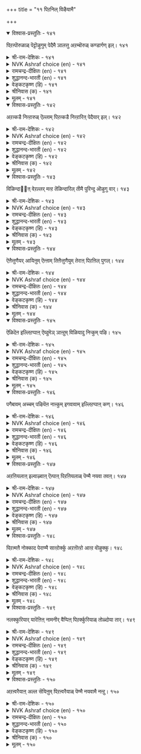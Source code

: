 +++
title = "११ पिऱनिल् विऴैयामै"

+++


<details open><summary>विश्वास-प्रस्तुतिः - १४१</summary>

पिऱऩ्पॊरुळाळ् पॆट्टॊऴुगुम् पेदैमै ञालत्तु
अऱम्बॊरुळ् कण्डार्गण् इल्। १४१
</details>

<details><summary>श्री-राम-देशिकः - १४१</summary>

परपत्नीसङ्गमेच्छादोषस्तेषु न विद्यते ।  
धर्मार्थशास्त्र तत्त्वज्ञा ये भवन्ति महीतले ॥ १४१॥
</details>

<details><summary>NVK Ashraf choice (en) - १४१</summary>

०१४१
Those who realize the benefit of virtue
Don't commit the folly of desiring another's wife.
(J. Narayanaswamy), (N.V.K. Ashraf)
</details>

<details><summary>रामचन्द्र-दीक्षितः (en) - १४१</summary>

141\. piṟaṉ poruḷāḷ-peṭṭu oḻukum pētaimai ñālattu  
aṟam, poruḷ, kaṇṭārkaṇ il.

141\. The folly of intriguing with another’s wife is not found in one versed in the laws of truth and wealth.  
</details>

<details><summary>शुद्धानन्द-भारती (en) - १४१</summary>

1\. பிறன்பொருளாள் பெட்டொழுகும் பேதைமை ஞாலத்து  
அறம்பொருள் கண்டார்கண் இல்  
Who know the wealth and virtue's way  
After other's wife do not stray.         141  
</details>

<details><summary>वेङ्कटकृष्ण (हि) - १४१</summary>

141
परपत्नी-रति-मूढ़ता, है नहिं उनमें जान ।  
धर्म-अर्थ के शास्त्र का, जिनको तत्वज्ञान ॥
</details>

<details><summary>श्रीनिवास (क) - १४१</summary>

141. परन ऒडवॆयागिरुव हॆण्डतियन्नु अपेक्षिसिवुदु तिळिगेडितन; धर्म अर्थगळन्नु बल्लवरल्लि ई गुणविल्ल

</details>

<details><summary>मूलम् - १४१</summary>

पिऱऩ्पॊरुळाळ् पॆट्टॊऴुगुम् पेदैमै ञालत्तु
अऱम्बॊरुळ् कण्डार्गण् इल्। १४१
</details>

<details open><summary>विश्वास-प्रस्तुतिः - १४२</summary>

अऱऩ्कडै निऩ्ऱारुळ् ऎल्लाम् पिऱऩ्कडै
निऩ्ऱारिऩ् पेदैयार् इल्। १४२
</details>

<details><summary>श्री-राम-देशिकः - १४२</summary>

परपत्नीलम्पटनां मध्ये मृढतमो हि सः ।  
परदार गृहद्वारे कामार्तो यः प्रतीक्षते ॥ १४२॥
</details>

<details><summary>NVK Ashraf choice (en) - १४२</summary>

०१४२
No sinner so foolish as he who lurks
At the door of another's wife.
(P.S. Sundaram)
</details>

<details><summary>रामचन्द्र-दीक्षितः (en) - १४२</summary>

142\. aṟaṉkaṭai niṉṟāruḷ ellām, piṟaṉkaṭai  
niṉṟāriṉ, pētaiyār il.

142\. Among those who walk in the ways of sin, the most foolish are those who stand at the entrance of another’s (house).  
</details>

<details><summary>शुद्धानन्द-भारती (en) - १४२</summary>

2\. அறன்கடை நின்றாருள் எல்லாம் பிறன்கடை  
நின்றாரின் பேதையார் இல்  
He is the worst law breaking boor  
Who haunts around his neighbour's door.         142  
</details>

<details><summary>वेङ्कटकृष्ण (हि) - १४२</summary>

142
धर्म-भ्रष्टों में नही, ऐसा कोई मूढ़ ।  
जैसा अन्यद्वार पर, खड़ा रहा जो मूढ़ ॥
</details>

<details><summary>श्रीनिवास (क) - १४२</summary>

142. धर्मवन्नु मीरि निन्तवरल्लि, परन हॆण्डतियन्नु बयसि बेरॊब्बन मनॆ बागिलल्लि निन्तवनष्टु मूर्ख बेरॆ इल्ल.

</details>

<details><summary>मूलम् - १४२</summary>

अऱऩ्कडै निऩ्ऱारुळ् ऎल्लाम् पिऱऩ्कडै
निऩ्ऱारिऩ् पेदैयार् इल्। १४२
</details>

<details open><summary>विश्वास-प्रस्तुतिः - १४३</summary>

विळिन्दा஡஢ऩ् वेऱल्लर् मऩ्ऱ तॆळिन्दारिल्
तीमै पुरिन्दु ऒऴुगु वार्। १४३
</details>

<details><summary>श्री-राम-देशिकः - १४३</summary>

जीवन्नपि मृतप्रायः स तु संशय मन्तरा ।  
विश्वस्तसुहृदः पत्नीं यो भोक्तुमभिवाञ्छति ॥ १४३॥
</details>

<details><summary>NVK Ashraf choice (en) - १४३</summary>

०१४३
No different from the dead are those
Who wickedly desire the wife of a friend.
(Satguru Subramuniyaswami)
</details>

<details><summary>रामचन्द्र-दीक्षितः (en) - १४३</summary>

143\. viḷintāriṉ vēṟu allar maṉṟa-teḷintār il  
tīmai purintu oḻukuvār.

143\. They are as good as dead who misbehave towards the wives of their confiding friends.  
</details>

<details><summary>शुद्धानन्द-भारती (en) - १४३</summary>

3\. விளிந்தாரின் வேறல்லர் மன்ற தெளிந்தாரில்  
தீமை புரிந்துஒழுகு வார்  
The vile are dead who evil aim  
And put faithful friends' wives to shame.         143  
</details>

<details><summary>वेङ्कटकृष्ण (हि) - १४३</summary>

143
दृढ़ विश्वासी मित्र की, स्त्री से पापाचार ।  
जो करता वो मृतक से, भिन्न नहीं है, यार ॥
</details>

<details><summary>श्रीनिवास (क) - १४३</summary>

143. नम्बिदवर मडदियल्लि केळॆणिसि नडदुकॊळ्ळुववरु, निश्चयवागि ऒदुक्किद्दू सत्तवर हागॆ.

</details>

<details><summary>मूलम् - १४३</summary>

विळिन्दा஡஢ऩ् वेऱल्लर् मऩ्ऱ तॆळिन्दारिल्
तीमै पुरिन्दु ऒऴुगु वार्। १४३
</details>

<details open><summary>विश्वास-प्रस्तुतिः - १४४</summary>

ऎऩैत्तुणैयर् आयिऩुम् ऎऩ्ऩाम् तिऩैत्तुणैयुम्
तेराऩ् पिऱऩिल् पुगल्। १४४
</details>

<details><summary>श्री-राम-देशिकः - १४४</summary>

पापं किञ्चिदनालोच्य परनारीरतात्मनः ।  
किमन्यै र्विभवैः पूणैंः स दुःखान्न विमुच्यते ॥ १४४॥
</details>

<details><summary>NVK Ashraf choice (en) - १४४</summary>

०१४४
What does greatness avail if one without even least guilt
Goes into another's home? *
(W.H. Drew and J. Lazarus), (P.S. Sundaram)
</details>

<details><summary>रामचन्द्र-दीक्षितः (en) - १४४</summary>

144\. eṉait tuṇaiyar āyiṉum eṉṉām-tiṉait tuṇaiyum  
tērāṉ, piṟaṉ il pukala?.

144\. What avails one’s greatness if one desecrates the sanctity of the house of another reckless of the consequences.  
</details>

<details><summary>शुद्धानन्द-भारती (en) - १४४</summary>

4\. எனைத்துணையர் ஆயினும் என்னாம் தினைத்துணையும்  
தேரான் பிறனில் புகல்  
Their boasted greatness means nothing  
When to another's wife they cling.         144  
</details>

<details><summary>वेङ्कटकृष्ण (हि) - १४४</summary>

144
क्या होगा उसको अहो, रखते विभव अनेक ।  
यदि रति हो पर-दार में, तनिक न बुद्धि विवेक ॥
</details>

<details><summary>श्रीनिवास (क) - १४४</summary>

144. स्वल्पवू विवेचिसदॆ परर हॆण्डतियन्नु सेरुववरु ऎष्टु दॊड्डवरादरेनु

</details>

<details><summary>मूलम् - १४४</summary>

ऎऩैत्तुणैयर् आयिऩुम् ऎऩ्ऩाम् तिऩैत्तुणैयुम्
तेराऩ् पिऱऩिल् पुगल्। १४४
</details>

<details open><summary>विश्वास-प्रस्तुतिः - १४५</summary>

ऎळिदॆऩ इल्लिऱप्पाऩ् ऎय्दुमॆञ् ञाऩ्ऱुम्
विळियादु निऱ्कुम् पऴि। १४५
</details>

<details><summary>श्री-राम-देशिकः - १४५</summary>

सर्वसाधारणं मत्वा सङ्गतः परवल्लभाम् ।  
अपवादं स्थिरं धत्ते गर्हितं तत्कुलं भवेत् ॥ १४५॥
</details>

<details><summary>NVK Ashraf choice (en) - १४५</summary>

०१४५
Erring with another's wife may seem easy,
But disgrace will be irredeemable for all time.*
(C. Rajagopalachari)
</details>

<details><summary>रामचन्द्र-दीक्षितः (en) - १४५</summary>

145\. 'eḷitu' eṉa il iṟappāṉ eytum-eñ ñāṉṟum  
viḷiyātu niṟkum paḻi.

145\. He who invades (easily) the house of another thinking it a mere trifie will incur eternal infamy.  
</details>

<details><summary>शुद्धानन्द-भारती (en) - १४५</summary>

5\. எளிதுஎன இல்லிறப்பான் எய்துமெஞ் ஞான்றும்  
விளியாது நிற்கும் பழி  
Who trifles with another's wife  
His guilty stain will last for life.         145  
</details>

<details><summary>वेङ्कटकृष्ण (हि) - १४५</summary>

145
पर-पत्नी-रत जो हुआ, सुलभ समझ निश्शंक ।  
लगे रहे चिर काल तक, उसपर अमिट कलंक ॥
</details>

<details><summary>श्रीनिवास (क) - १४५</summary>

145. सुलभवागि सिक्किदळॆन्दु परसतियन्नु कूडुववनु, यावागलू अळियदॆ उळिव निन्दॆगॆ गुरियागुत्तानॆ.

</details>

<details><summary>मूलम् - १४५</summary>

ऎळिदॆऩ इल्लिऱप्पाऩ् ऎय्दुमॆञ् ञाऩ्ऱुम्
विळियादु निऱ्कुम् पऴि। १४५
</details>

<details open><summary>विश्वास-प्रस्तुतिः - १४६</summary>

पगैबावम् अच्चम् पऴियॆऩ नाऩ्कुम्
इगवावाम् इल्लिऱप्पाऩ् कण्। १४६
</details>

<details><summary>श्री-राम-देशिकः - १४६</summary>

अपवादो भयं पापं द्वेषश्चेति चतुर्विधाः ।  
दोषा नैनं विमुञ्चन्ति योऽन्यभार्यां निषेवते ॥ १४६॥
</details>

<details><summary>NVK Ashraf choice (en) - १४६</summary>

०१४६
The adulterer has no respite from these four:
Hatred, sin, fear and disgrace. *
(V.V.S. Aiyar)
</details>

<details><summary>रामचन्द्र-दीक्षितः (en) - १४६</summary>

146\. pakai, pāvam, accam, paḻi eṉa nāṉkum  
ikavā ām-il iṟappāṉkaṇ.

146\. Four evils, enmity, sin, fear and disgrace dog one who covets another’s wife.  
</details>

<details><summary>शुद्धानन्द-भारती (en) - १४६</summary>

6\. பகைபாவம் அச்சம் பழியென நான்கும்  
இகவாவாம் இல்லிறப்பான் கண்  
Hatred, sin, fear, and shame-these four  
Stain adulterers ever more.         146  
</details>

<details><summary>वेङ्कटकृष्ण (हि) - १४६</summary>

146
पाप, शत्रुता, और भय, निन्दा मिल कर चार ।  
ये उसको छोड़ें नहीं, जो करता व्यभिचार ॥
</details>

<details><summary>श्रीनिवास (क) - १४६</summary>

146. हगॆ, पाप, भीति, निन्दॆ ऎम्ब नाल्कू परसतियन्नु कूडुववनन्नु बिट्टु होगुवुदिल्ल.

</details>

<details><summary>मूलम् - १४६</summary>

पगैबावम् अच्चम् पऴियॆऩ नाऩ्कुम्
इगवावाम् इल्लिऱप्पाऩ् कण्। १४६
</details>

<details open><summary>विश्वास-प्रस्तुतिः - १४७</summary>

अऱऩियलाऩ् इल्वाऴ्वाऩ् ऎऩ्पाऩ् पिऱऩियलाळ्
पॆण्मै नयवा तवऩ्। १४७
</details>

<details><summary>श्री-राम-देशिकः - १४७</summary>

धर्म मार्गेण गार्हस्थ्यसेवनेनेह जीवतः ।  
अन्यदीयेषु दारेषु मतिरेव न जायते ॥ १४७॥
</details>

<details><summary>NVK Ashraf choice (en) - १४७</summary>

०१४७
He is a virtuous householder
Who does not covet another's wife. *
(P.S. Sundaram)
</details>

<details><summary>रामचन्द्र-दीक्षितः (en) - १४७</summary>

147\. aṟaṉ iyalāṉ ilvāḻvāṉ eṉpāṉ-piṟaṉ iyalāḷ  
peṇmai nayavātavaṉ.

147\. He is a true householder who does not love another man’s wife.  
</details>

<details><summary>शुद्धानन्द-भारती (en) - १४७</summary>

7\. அறனியலான் இல்வாழ்வான் என்பான் பிறனியலான்  
பெண்மை நயவா தவன்  
He is the righteous householder  
His neighbour's wife who covets never.         147  
</details>

<details><summary>वेङ्कटकृष्ण (हि) - १४७</summary>

147
जो गृहस्थ पर-दार पर, होवे नहिं आसक्त ।  
माना जाता है वही, धर्म-कर्म अनुरक्त ॥
</details>

<details><summary>श्रीनिवास (क) - १४७</summary>

147. धर्ममार्गदल्लि नडॆव गृहस्थनॆन्दरॆ, परस्त्रीय अङ्गलावण्यवन्नु बयसदिरुववने

</details>

<details><summary>मूलम् - १४७</summary>

अऱऩियलाऩ् इल्वाऴ्वाऩ् ऎऩ्पाऩ् पिऱऩियलाळ्
पॆण्मै नयवा तवऩ्। १४७
</details>

<details open><summary>विश्वास-प्रस्तुतिः - १४८</summary>

पिऱऩ्मऩै नोक्काद पेराण्मै साऩ्ऱोर्क्कु
अऱऩॊऩ्ऱो आऩ्ऱ वॊऴुक्कु। १४८
</details>

<details><summary>श्री-राम-देशिकः - १४८</summary>

परस्त्रीदर्शने चित्तदाढर्थे यद्रू विद्यते सताम् ।  
नेदं तेषां धर्ममात्रं पूर्णाचारोऽपि स स्मृतः ॥ १४८॥
</details>

<details><summary>NVK Ashraf choice (en) - १४८</summary>

०१४८
The manliness that scorns adultery
Is both virtue and propriety for the great. *
(P.S. Sundaram)
</details>

<details><summary>रामचन्द्र-दीक्षितः (en) - १४८</summary>

148\. piṟaṉ maṉai nōkkāta pēr āṇmai, cāṉṟōrkku  
aṟaṉ oṉṟō?āṉṟa oḻukku.

148\. The heroic manhood that does not lust after another’s wife is to the wise not mere virtue but the very law of their being.  
</details>

<details><summary>शुद्धानन्द-भारती (en) - १४८</summary>

8\. பிறன்மனை நோக்காத பேராண்மை சான்றோர்க்கு  
அறனொன்றோ ஆன்ற ஒழுக்கு  
They lead a high-souled manly life  
The pure who eye not another's wife.         148  
</details>

<details><summary>वेङ्कटकृष्ण (हि) - १४८</summary>

148
पर-नारी नहिं ताकना, है धीरता महान ।  
धर्म मात्र नहिं संत का, सदाचरण भी जान ॥
</details>

<details><summary>श्रीनिवास (क) - १४८</summary>

148. परर हॆण्डतियन्नु नोडद हिरिय कॆच्चु, नम्पन्नरिगॆ धर्ममात्रवल्लदॆ परिपूर्ण नडतॆयू आगुत्तदॆ

</details>

<details><summary>मूलम् - १४८</summary>

पिऱऩ्मऩै नोक्काद पेराण्मै साऩ्ऱोर्क्कु
अऱऩॊऩ्ऱो आऩ्ऱ वॊऴुक्कु। १४८
</details>

<details open><summary>विश्वास-प्रस्तुतिः - १४९</summary>

नलक्कुरियार् यारॆऩिऩ् नामनीर् वैप्पिऩ्
पिऱर्क्कुरियाळ् तोळ्दोया तार्। १४९
</details>

<details><summary>श्री-राम-देशिकः - १४९</summary>

घोराम्मोधि वृतेऽप्यस्मिन् लोके ते श्नुवते सुखम् ।  
पराङ्गनापरिष्वङ्गं कामार्ता ये न कुर्वते ॥ १४९॥
</details>

<details><summary>NVK Ashraf choice (en) - १४९</summary>

०१४९
Who deserves all the good in this world?
He who clasps not the arms of another's wife! *
(V.V.S. Aiyar), ( Shuddhananda Bharatiar)
</details>

<details><summary>रामचन्द्र-दीक्षितः (en) - १४९</summary>

149\. 'nalakku uriyār yār?' eṉiṉ, nāma nīr vaippil  
piṟaṟku uriyāḷ tōḷ tōyātār.

149\. Verily he is a gentleman on this sea-girt earth who is free from the sin of adultery.  
</details>

<details><summary>शुद्धानन्द-भारती (en) - १४९</summary>

9\. நலக்குரியார் யாரெனின் நாமநீர் வைப்பின்  
பிறற்குஉரியாள் தோள்தோயா தார்  
Good in storm bound earth is with those  
Who clasp not arms of another's spouse.         149  
</details>

<details><summary>वेङ्कटकृष्ण (हि) - १४९</summary>

149
सागर-बलयित भूमि पर, कौन भोग्य के योग्य ।  
आलिंगन पर- नारि को, जो न करे वह योग्य ॥
</details>

<details><summary>श्रीनिवास (क) - १४९</summary>

149. भीकर कडलु आदरिसिद ई लोकदल्लि कीर्तिशालिगळु यारॆन्दरॆ, परर हक्किन हॆण्डतिय तोळ्तॆक्कॆयल्लि सेरदवरु

</details>

<details><summary>मूलम् - १४९</summary>

नलक्कुरियार् यारॆऩिऩ् नामनीर् वैप्पिऩ्
पिऱर्क्कुरियाळ् तोळ्दोया तार्। १४९
</details>

<details open><summary>विश्वास-प्रस्तुतिः - १५०</summary>

अऱऩ्वरैयाऩ् अल्ल सॆयिऩुम् पिऱऩ्वरैयाळ्
पॆण्मै नयवामै नऩ्ऱु। १५०
</details>

<details><summary>श्री-राम-देशिकः - १५०</summary>

त्यक्त्वा धर्म मधर्मणां कर्ता चापि विशेषतः ।  
श्लाघ्य एव भवेदत्र परस्त्रीविमुखो यदि ॥ १५०॥
</details>

<details><summary>NVK Ashraf choice (en) - १५०</summary>

०१५०
You may trespass the bounds of other virtues,
But not the bounds of another's wife.
(N.V.K. Ashraf)
</details>

<details><summary>रामचन्द्र-दीक्षितः (en) - १५०</summary>

150\. aṟaṉ varaiyāṉ, alla ceyiṉum, piṟaṉ varaiyāḷ  
peṇmai nayavāmai naṉṟu.

150\. One may be guilty of any other sins; let one be free from adultery.
</details>

<details><summary>शुद्धानन्द-भारती (en) - १५०</summary>

10\. அறன்வரையான் அல்ல செயினும் பிறன்வரையாள்  
பெண்மை நயவாமை நன்று.  
Sinners breaking virtue's behest  
Lust not for another's wife at least.         150  
</details>

<details><summary>वेङ्कटकृष्ण (हि) - १५०</summary>

150
पाप- कर्म चाहे करें, धर्म मार्ग को छोड़ ।  
पर-गृहिणी की विरति हो, तो वह गुण बेजोड़ ॥
</details>

<details><summary>श्रीनिवास (क) - १५०</summary>

150. धर्मद ऎल्लॆयन्नु मीरि अल्लद्दन्नु माडिदरू परस्त्रीय अङ्गलावण्यवन्नु बयसदिरुवुदु ऒळ्ळॆयदु.
</details>

<details><summary>मूलम् - १५०</summary>

अऱऩ्वरैयाऩ् अल्ल सॆयिऩुम् पिऱऩ्वरैयाळ्
पॆण्मै नयवामै नऩ्ऱु। १५०
</details>

